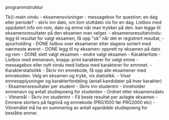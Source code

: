 programmstruktur

Tk()-main vindu 
    - eksamensvisninger - messagebox for question: en dag eller periode?
      - skriv inn dato, om tom sluttdato vis for en dag. Listbox med oppdatert info om rom, dato og emne når man trykker på den. kan legge til eksamensresultater på den eksamen man velger. 
        - eksamensresultatvindu: legg til resultat for valgt eksamen, få opp "ok" når det er registrert resultat, 
    - ajourholding
      - DONE listbox over eksamener etter dagens sortert med nærmeste øverst 
        - DONE legg til ny eksamen: opprett ny eksamen på dato og rom
        - DONE slett valgt eksamen 
        - endre valgt eksamen 
    -  Karakterliste
       -  Listbox med emnenavn, knapp: print karakterer for valgt emne
          -  messagebox eller nytt vindu med listbox med karakterer for emnmet.
    - Karakterstatistikk
      - Skriv inn emnekode, få opp alle eksamener med emnekoden. Velg en eksamen og trykk, vis statistikk. 
        - Viser emneopplysninger og karakterfordeling (antall kandidater på hver karakter)
    - Eksamensresultater per student
      - Skriv inn studentnr
        - Inneholder emnenavn og antall studiepoeng for studenten
        - Ordnet etter eksamensdato
    - Vitnemål
      - Skriv inn studentnr
        - Få beste resultat per avlagte eksamen
        - Emnene storters på fagnivå og emnekode (PRG1000 før PRG2000 etc)
        - Vitnemålet må ha en summering av antall oppnådde studiepoeng for beståtte emner. 